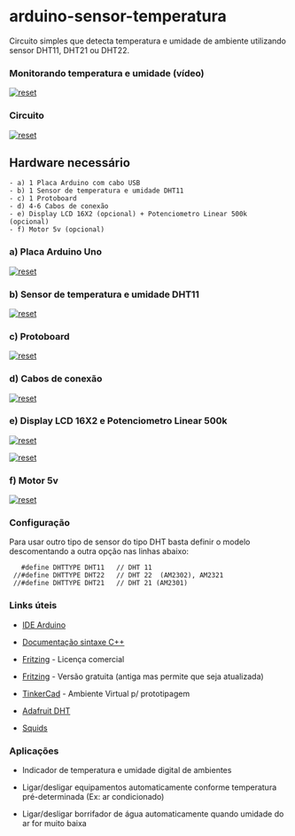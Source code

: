
# arduino-sensor-temperatura
 
Circuito simples que detecta temperatura e umidade de ambiente utilizando sensor DHT11, DHT21 ou DHT22.

### Monitorando temperatura e umidade (vídeo)
<p>
 <a target="_blank" rel="noopener noreferrer" href="https://youtu.be/QIhPGDA-j7M" target="_blank">
  <img src="https://user-images.githubusercontent.com/22710963/77712745-76222600-6fb3-11ea-8e81-2688be9c6730.png" alt="reset" style="max-width:100%;"></a>
</p> 

 ### Circuito
<p>
 <a target="_blank" rel="noopener noreferrer" href="https://user-images.githubusercontent.com/22710963/77713099-4889ac80-6fb4-11ea-9e10-d4328ffca172.png">
  <img src="https://user-images.githubusercontent.com/22710963/77713099-4889ac80-6fb4-11ea-9e10-d4328ffca172.png" alt="reset" style="max-width:100%;"></a>
</p>  
   
## Hardware necessário
```
- a) 1 Placa Arduino com cabo USB
- b) 1 Sensor de temperatura e umidade DHT11
- c) 1 Protoboard
- d) 4-6 Cabos de conexão 
- e) Display LCD 16X2 (opcional) + Potenciometro Linear 500k (opcional)
- f) Motor 5v (opcional)
```

 ### a) Placa Arduino Uno 
 
<p><a target="_blank" rel="noopener noreferrer" href="https://user-images.githubusercontent.com/22710963/77551422-16cbf500-6e91-11ea-850d-7e3989c9f1f2.png">
  <img src="https://user-images.githubusercontent.com/22710963/77551422-16cbf500-6e91-11ea-850d-7e3989c9f1f2.png" alt="reset" style="max-width:100%;"></a></p> 

  ### b) Sensor de temperatura e umidade DHT11
  
<p><a target="_blank" rel="noopener noreferrer" href="https://user-images.githubusercontent.com/22710963/77607222-65f94080-6ef8-11ea-8c7d-3c05160d8329.png">
  <img src="https://user-images.githubusercontent.com/22710963/77607222-65f94080-6ef8-11ea-8c7d-3c05160d8329.png" alt="reset" style="max-width:100%;"></a></p> 
 
  ### c) Protoboard 
<p><a target="_blank" rel="noopener noreferrer" href="https://user-images.githubusercontent.com/22710963/77499362-a8574a80-6e30-11ea-9744-a15c3206fd50.png">
  <img src="https://user-images.githubusercontent.com/22710963/77499362-a8574a80-6e30-11ea-9744-a15c3206fd50.png" alt="reset" style="max-width:100%;"></a></p> 

  ### d) Cabos de conexão
<p><a target="_blank" rel="noopener noreferrer" href="https://user-images.githubusercontent.com/22710963/77499606-5662f480-6e31-11ea-96fd-9e268dceb50f.png">
  <img src="https://user-images.githubusercontent.com/22710963/77499606-5662f480-6e31-11ea-96fd-9e268dceb50f.png" alt="reset" style="max-width:100%;"></a></p>     
  
  ### e) Display LCD 16X2 e Potenciometro Linear 500k
<p><a target="_blank" rel="noopener noreferrer" href="https://user-images.githubusercontent.com/22710963/77712613-0d3aae00-6fb3-11ea-892b-0d5e8753b394.png">
  <img src="https://user-images.githubusercontent.com/22710963/77712613-0d3aae00-6fb3-11ea-892b-0d5e8753b394.png" alt="reset" style="max-width:100%;"></a></p>     
  
  <p><a target="_blank" rel="noopener noreferrer" href="https://user-images.githubusercontent.com/22710963/77713295-c1890400-6fb4-11ea-87e0-9f36d23c9042.png">
  <img src="https://user-images.githubusercontent.com/22710963/77713295-c1890400-6fb4-11ea-87e0-9f36d23c9042.png" alt="reset" style="max-width:100%;"></a></p>     
  
  
  
  ### f) Motor 5v
<p><a target="_blank" rel="noopener noreferrer" href="https://user-images.githubusercontent.com/22710963/77712402-5fc79a80-6fb2-11ea-9dac-11af67f2e244.png">
  <img src="https://user-images.githubusercontent.com/22710963/77712402-5fc79a80-6fb2-11ea-9dac-11af67f2e244.png" alt="reset" style="max-width:100%;"></a></p>     
  


### Configuração

  Para usar outro tipo de sensor do tipo DHT basta definir o modelo descomentando a outra opção nas linhas abaixo:
  ```
     #define DHTTYPE DHT11   // DHT 11
   //#define DHTTYPE DHT22   // DHT 22  (AM2302), AM2321
   //#define DHTTYPE DHT21   // DHT 21 (AM2301)
 ```


### Links úteis

- [IDE Arduino](https://www.arduino.cc/en/Main/Software)
 
- [Documentação sintaxe C++](https://www.arduino.cc/reference/en/)

- [Fritzing](https://fritzing.org/home/) - Licença comercial

- [Fritzing](https://softfamous.com/fritzing/download/) - Versão gratuita (antiga mas permite que seja atualizada)

- [TinkerCad](https://www.tinkercad.com) - Ambiente Virtual p/ prototipagem
 
- [Adafruit DHT](https://github.com/adafruit/DHT-sensor-library)

- [Squids](http://www.squids.com.br/arduino/index.php/projetos-arduino/projetos-squids/basico/149-projeto-40-utilizando-um-sensor-de-temperatura-e-umidade-dht11-com-display-lcd)
 
###  Aplicações
 
 - Indicador de temperatura e umidade digital de ambientes
 
 - Ligar/desligar equipamentos automaticamente conforme temperatura pré-determinada (Ex: ar condicionado)
 
 - Ligar/desligar borrifador de água automaticamente quando umidade do ar for muito baixa
  
  
 

